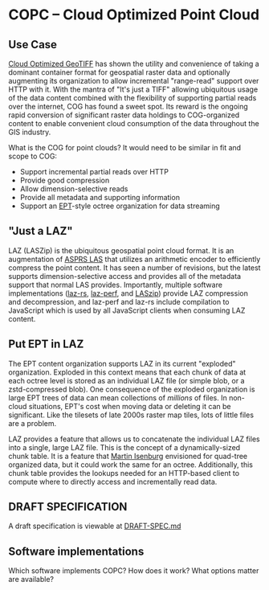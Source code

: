 # COPC – Cloud Optimized Point Cloud

## Use Case

[Cloud Optimized GeoTIFF](https://www.cogeo.org/) has shown the utility and convenience
of taking a dominant container format for geospatial raster data and optionally
augmenting its organization to allow incremental "range-read" support over HTTP with it.
With the mantra of "It's just a TIFF" allowing ubiquitous usage of the data content
combined with the flexibility of supporting partial reads over the internet, COG has
found a sweet spot. Its reward is the ongoing rapid conversion of significant raster data
holdings to COG-organized content to enable convenient cloud consumption of the data
throughout the GIS industry.

What is the COG for point clouds? It would need to be similar in fit and scope to
COG:

* Support incremental partial reads over HTTP
* Provide good compression
* Allow dimension-selective reads
* Provide all metadata and supporting information
* Support an [EPT](https://entwine.io/entwine-point-tile.html)-style octree organization for
  data streaming

## "Just a LAZ"

LAZ (LASZip) is the ubiquitous geospatial point cloud format. It is an augmentation of
[ASPRS LAS](https://github.com/ASPRSorg/LAS) that utilizes an arithmetic encoder to efficiently
compress the point content. It has seen a number of revisions, but the latest supports
dimension-selective access and provides all of the metadata support that normal LAS provides.
Importantly, multiple software implementations ([laz-rs](https://github.com/laz-rs/laz-rs), [laz-perf](https://github.com/hobu/laz-perf), and [LASzip](https://github.com/laszip/laszip)) provide LAZ
compression and decompression, and laz-perf and laz-rs include compilation to JavaScript which is
used by all JavaScript clients when consuming LAZ content.

## Put EPT in LAZ

The EPT content organization supports LAZ in its current "exploded" organization. Exploded
in this context means that each chunk of data at each octree level is stored as an individual
LAZ file (or simple blob, or a zstd-compressed blob). One consequence of the exploded organization
is large EPT trees of data can mean collections of *millions* of files. In non-cloud situations,
EPT's cost when moving data or deleting it can be significant. Like the tilesets of late 2000s raster
map tiles, lots of little files are a problem.

LAZ provides a feature that allows us to concatenate the individual LAZ files
into a single, large LAZ file. This is the concept of a dynamically-sized chunk
table. It is a feature that [Martin Isenburg](https://twitter.com/rapidlasso)
envisioned for quad-tree organized data, but it could work the same for an
octree. Additionally, this chunk table provides the lookups needed for an
HTTP-based client to compute where to directly access and incrementally read
data.

## DRAFT SPECIFICATION

A draft specification is viewable at [DRAFT-SPEC.md](DRAFT-SPEC.md)

## Software implementations

Which software implements COPC?
How does it work?
What options matter are available?

